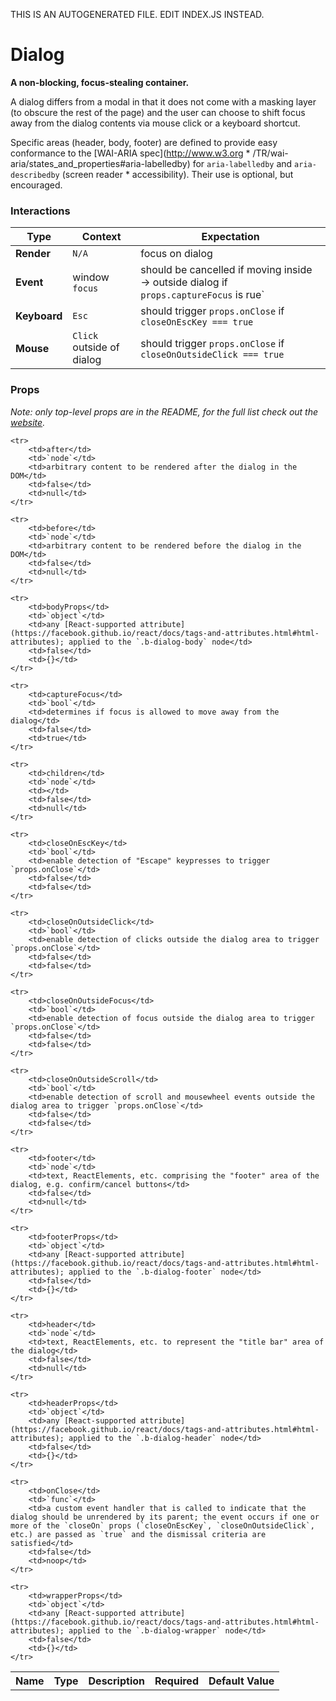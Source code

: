 THIS IS AN AUTOGENERATED FILE. EDIT INDEX.JS INSTEAD.

# Dialog
__A non-blocking, focus-stealing container.__

A dialog differs from a modal in that it does not come with a masking layer (to obscure the rest of the page)
and the user can choose to shift focus away from the dialog contents via mouse click or a keyboard shortcut.

Specific areas (header, body, footer) are defined to provide easy conformance to the
[WAI-ARIA spec](http://www.w3.org * /TR/wai-aria/states_and_properties#aria-labelledby) for `aria-labelledby`
and `aria-describedby` (screen reader  * accessibility). Their use is optional, but encouraged.

### Interactions

Type | Context | Expectation
---- | ------- | -----------
__Render__ | `N/A` | focus on dialog
__Event__ | window `focus` | should be cancelled if moving inside -> outside dialog if `props.captureFocus` is rue`
__Keyboard__ | `Esc` | should trigger `props.onClose` if `closeOnEscKey === true`
__Mouse__ | `Click` outside of dialog | should trigger `props.onClose` if `closeOnOutsideClick === true`

### Props

_Note: only top-level props are in the README, for the full list check out the [website](http://boundless.js.org/Dialog#props)._

<table>
    <tr>
        <th>Name</th>
        <th>Type</th>
        <th>Description</th>
        <th>Required</th>
        <th>Default Value</th>
    </tr>
    
    <tr>
        <td>after</td>
        <td>`node`</td>
        <td>arbitrary content to be rendered after the dialog in the DOM</td>
        <td>false</td>
        <td>null</td>
    </tr>
    
    <tr>
        <td>before</td>
        <td>`node`</td>
        <td>arbitrary content to be rendered before the dialog in the DOM</td>
        <td>false</td>
        <td>null</td>
    </tr>
    
    <tr>
        <td>bodyProps</td>
        <td>`object`</td>
        <td>any [React-supported attribute](https://facebook.github.io/react/docs/tags-and-attributes.html#html-attributes); applied to the `.b-dialog-body` node</td>
        <td>false</td>
        <td>{}</td>
    </tr>
    
    <tr>
        <td>captureFocus</td>
        <td>`bool`</td>
        <td>determines if focus is allowed to move away from the dialog</td>
        <td>false</td>
        <td>true</td>
    </tr>
    
    <tr>
        <td>children</td>
        <td>`node`</td>
        <td></td>
        <td>false</td>
        <td>null</td>
    </tr>
    
    <tr>
        <td>closeOnEscKey</td>
        <td>`bool`</td>
        <td>enable detection of "Escape" keypresses to trigger `props.onClose`</td>
        <td>false</td>
        <td>false</td>
    </tr>
    
    <tr>
        <td>closeOnOutsideClick</td>
        <td>`bool`</td>
        <td>enable detection of clicks outside the dialog area to trigger `props.onClose`</td>
        <td>false</td>
        <td>false</td>
    </tr>
    
    <tr>
        <td>closeOnOutsideFocus</td>
        <td>`bool`</td>
        <td>enable detection of focus outside the dialog area to trigger `props.onClose`</td>
        <td>false</td>
        <td>false</td>
    </tr>
    
    <tr>
        <td>closeOnOutsideScroll</td>
        <td>`bool`</td>
        <td>enable detection of scroll and mousewheel events outside the dialog area to trigger `props.onClose`</td>
        <td>false</td>
        <td>false</td>
    </tr>
    
    <tr>
        <td>footer</td>
        <td>`node`</td>
        <td>text, ReactElements, etc. comprising the "footer" area of the dialog, e.g. confirm/cancel buttons</td>
        <td>false</td>
        <td>null</td>
    </tr>
    
    <tr>
        <td>footerProps</td>
        <td>`object`</td>
        <td>any [React-supported attribute](https://facebook.github.io/react/docs/tags-and-attributes.html#html-attributes); applied to the `.b-dialog-footer` node</td>
        <td>false</td>
        <td>{}</td>
    </tr>
    
    <tr>
        <td>header</td>
        <td>`node`</td>
        <td>text, ReactElements, etc. to represent the "title bar" area of the dialog</td>
        <td>false</td>
        <td>null</td>
    </tr>
    
    <tr>
        <td>headerProps</td>
        <td>`object`</td>
        <td>any [React-supported attribute](https://facebook.github.io/react/docs/tags-and-attributes.html#html-attributes); applied to the `.b-dialog-header` node</td>
        <td>false</td>
        <td>{}</td>
    </tr>
    
    <tr>
        <td>onClose</td>
        <td>`func`</td>
        <td>a custom event handler that is called to indicate that the dialog should be unrendered by its parent; the event occurs if one or more of the `closeOn` props (`closeOnEscKey`, `closeOnOutsideClick`, etc.) are passed as `true` and the dismissal criteria are satisfied</td>
        <td>false</td>
        <td>noop</td>
    </tr>
    
    <tr>
        <td>wrapperProps</td>
        <td>`object`</td>
        <td>any [React-supported attribute](https://facebook.github.io/react/docs/tags-and-attributes.html#html-attributes); applied to the `.b-dialog-wrapper` node</td>
        <td>false</td>
        <td>{}</td>
    </tr>
    
</table>